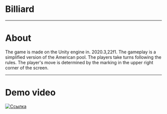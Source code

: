 # Billiard
 ____
# About
The game is made on the Unity engine in. 2020.3,22f1. The gameplay is a simplified version of the American pool. The players take turns following the rules. The player's move is determined by the marking in the upper right corner of the screen.
____
# Demo video
[![Ссылка](https://i.ytimg.com/an_webp/xVnMj36OBZA/mqdefault_6s.webp?du=3000&sqp=CIDw5o4G&rs=AOn4CLBto1GAXgC4oskxyWHEg_kzDdHuWA)](https://www.youtube.com/watch?v=xVnMj36OBZA)

